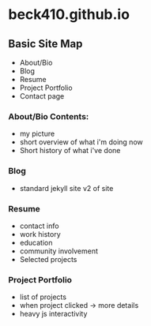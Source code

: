 beck410.github.io
=================

## Basic Site Map
* About/Bio
* Blog 
* Resume
* Project Portfolio 
* Contact page

### About/Bio Contents:
* my picture
* short overview of what i'm doing now
* Short history of what i've done

### Blog
* standard jekyll site v2 of site

### Resume
* contact info 
* work history
* education
* community involvement 
* Selected projects 

### Project Portfolio
* list of projects
* when project clicked -> more details 
* heavy js interactivity 





 
